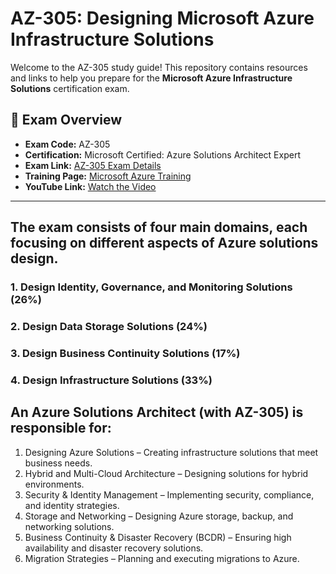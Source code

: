 # AZ-305: Designing Microsoft Azure Infrastructure Solutions

Welcome to the AZ-305 study guide! This repository contains resources and links to help you prepare for the **Microsoft Azure Infrastructure Solutions** certification exam.

## 📘 Exam Overview

- **Exam Code:** AZ-305
- **Certification:** Microsoft Certified: Azure Solutions Architect Expert
- **Exam Link:** [AZ-305 Exam Details](https://learn.microsoft.com/en-us/credentials/certifications/exams/az-305/)
- **Training Page:** [Microsoft Azure Training](https://learn.microsoft.com/en-us/training/browse/?products=azure)
- **YouTube Link:** [Watch the Video](https://www.youtube.com/watch?v=i6NzKvGUsBs)


---

## The exam consists of four main domains, each focusing on different aspects of Azure solutions design.

### **1. Design Identity, Governance, and Monitoring Solutions (26%)**
### **2. Design Data Storage Solutions (24%)**
### **3. Design Business Continuity Solutions (17%)**
### **4. Design Infrastructure Solutions (33%)**

## An Azure Solutions Architect (with AZ-305) is responsible for:
1. Designing Azure Solutions – Creating infrastructure solutions that meet business needs.
2. Hybrid and Multi-Cloud Architecture – Designing solutions for hybrid environments.
3. Security & Identity Management – Implementing security, compliance, and identity strategies.
4. Storage and Networking – Designing Azure storage, backup, and networking solutions.
5. Business Continuity & Disaster Recovery (BCDR) – Ensuring high availability and disaster recovery solutions.
6. Migration Strategies – Planning and executing migrations to Azure.

